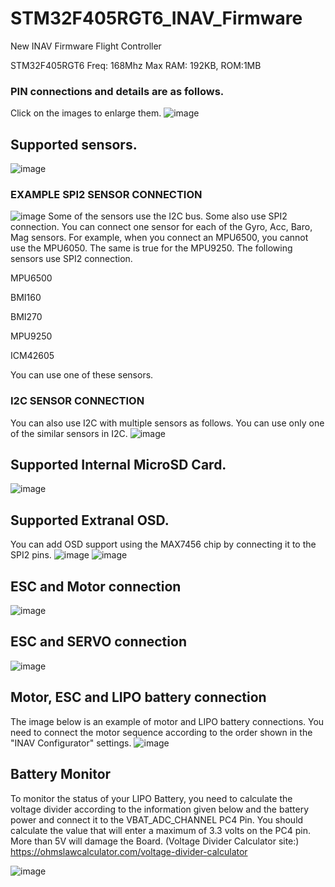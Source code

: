 # STM32F405RGT6_INAV_Firmware
New INAV Firmware Flight Controller

STM32F405RGT6
Freq: 168Mhz Max
RAM: 192KB, ROM:1MB

### PIN connections and details are as follows.
Click on the images to enlarge them.
![image](https://github.com/rizacelik/STM32F405RGT6_INAV_Firmware/assets/19993109/8b158306-fe40-47d3-8212-c4da3251167f)

## Supported sensors.
![image](https://github.com/rizacelik/STM32F405RGT6_INAV_Firmware/assets/19993109/bed3cf62-04a1-4222-a3a9-800b1fce4415)

### EXAMPLE SPI2 SENSOR CONNECTION
![image](https://github.com/rizacelik/STM32F405RGT6_INAV_Firmware/assets/19993109/97d98a0b-d53f-4c34-996b-af6201dd0c49)
Some of the sensors use the I2C bus. Some also use SPI2 connection. You can connect one sensor for each of the Gyro, Acc, Baro, Mag sensors. For example, when you connect an MPU6500, you cannot use the MPU6050. The same is true for the MPU9250.
The following sensors use SPI2 connection.

MPU6500

BMI160

BMI270

MPU9250

ICM42605

You can use one of these sensors.
### I2C SENSOR CONNECTION
You can also use I2C with multiple sensors as follows. You can use only one of the similar sensors in I2C.
![image](https://github.com/rizacelik/STM32F405RGT6_INAV_Firmware/assets/19993109/ac09a49e-9fc3-4ae5-a6f5-f20ebfd3a4a2)

## Supported Internal MicroSD Card.
![image](https://github.com/rizacelik/STM32F405RGT6_INAV_Firmware/assets/19993109/e5053b6d-17c9-4ab2-8886-04f93c5f4f85)

## Supported Extranal OSD.
You can add OSD support using the MAX7456 chip by connecting it to the SPI2 pins.
![image](https://github.com/rizacelik/STM32F405RGT6_INAV_Firmware/assets/19993109/afa11087-5c00-4333-ad9e-c2061f642d7f)
![image](https://user-images.githubusercontent.com/19993109/244860476-c9fdb76d-98cc-43ad-b9f8-2bcff9c55686.png)

## ESC and Motor connection

![image](https://github.com/rizacelik/STM32F405RGT6_INAV_Firmware/assets/19993109/ca864895-37bf-425a-a290-dbeaacf6d94f)

## ESC and SERVO connection

![image](https://github.com/rizacelik/STM32F405RGT6_INAV_Firmware/assets/19993109/a077e15a-7ba4-4781-8f35-a77e73413485)

## Motor, ESC and LIPO battery connection
The image below is an example of motor and LIPO battery connections. You need to connect the motor sequence according to the order shown in the "INAV Configurator" settings.
![image](https://github.com/rizacelik/STM32F405RGT6_INAV_Firmware/assets/19993109/5203489a-7b2a-4838-9423-fe9953658346)

## Battery Monitor
To monitor the status of your LIPO Battery, you need to calculate the voltage divider according to the information given below and the battery power and connect it to the VBAT_ADC_CHANNEL PC4 Pin.
You should calculate the value that will enter a maximum of 3.3 volts on the PC4 pin. More than 5V will damage the Board.
(Voltage Divider Calculator site:) https://ohmslawcalculator.com/voltage-divider-calculator

![image](https://github.com/rizacelik/STM32F405RGT6_INAV_Firmware/assets/19993109/dbcd79ea-f3c2-4bb4-bee8-40f421e3a5a7)




